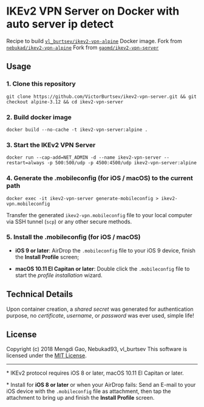 # IKEv2 VPN Server on Docker with auto server ip detect

Recipe to build [`vl_burtsev/ikev2-vpn-alpine`](https://registry.hub.docker.com/u/vl_burtsev/ikev2-vpn-alpine/) Docker image. 
Fork from [`nebukad/ikev2-vpn-alpine`](https://registry.hub.docker.com/u/nebukad/ikev2-vpn-alpine/)
Fork from [`gaomd/ikev2-vpn-server`](https://hub.docker.com/r/gaomd/ikev2-vpn-server/)

## Usage

### 1. Clone this repository

    git clone https://github.com/VictorBurtsev/ikev2-vpn-server.git && git checkout alpine-3.12 && cd ikev2-vpn-server

### 2. Build docker image

    docker build --no-cache -t ikev2-vpn-server:alpine .

### 3. Start the IKEv2 VPN Server

    docker run --cap-add=NET_ADMIN -d --name ikev2-vpn-server --restart=always -p 500:500/udp -p 4500:4500/udp ikev2-vpn-server:alpine

### 4. Generate the .mobileconfig (for iOS / macOS) to the current path

    docker exec -it ikev2-vpn-server generate-mobileconfig > ikev2-vpn.mobileconfig

Transfer the generated `ikev2-vpn.mobileconfig` file to your local computer via SSH tunnel (`scp`) or any other secure methods.

### 5. Install the .mobileconfig (for iOS / macOS)

- **iOS 9 or later**: AirDrop the `.mobileconfig` file to your iOS 9 device, finish the **Install Profile** screen;

- **macOS 10.11 El Capitan or later**: Double click the `.mobileconfig` file to start the *profile installation* wizard.

## Technical Details

Upon container creation, a *shared secret* was generated for authentication purpose, no *certificate*, *username*, or *password* was ever used, simple life!

## License

Copyright (c) 2018 Mengdi Gao, Nebukad93, vl_burtsev  This software is licensed under the [MIT License](LICENSE).

---

\* IKEv2 protocol requires iOS 8 or later, macOS 10.11 El Capitan or later.

\* Install for **iOS 8 or later** or when your AirDrop fails: Send an E-mail to your iOS device with the `.mobileconfig` file as attachment, then tap the attachment to bring up and finish the **Install Profile** screen.
